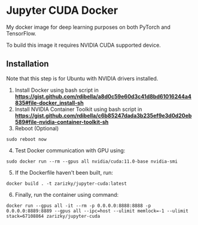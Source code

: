 # Jupyter CUDA Docker

My docker image for deep learning purposes on both PyTorch and TensorFlow.

To build this image it requires NVIDIA CUDA supported device.

## Installation

Note that this step is for Ubuntu with NVIDIA drivers installed.

1. Install Docker using bash script in **https://gist.github.com/rdibella/a8d0c59e60d3c41d8bd61016244a4835#file-docker_install-sh**
2. Install NVIDIA Container Toolkit using bash script in **https://gist.github.com/rdibella/c6b85247dada3b235ef9e3d0d20eb589#file-nvidia-container-toolkit-sh**
3. Reboot (Optional) 
```
sudo reboot now
``` 
4. Test Docker communication with GPU using:
```
sudo docker run --rm --gpus all nvidia/cuda:11.0-base nvidia-smi
```
5. If the Dockerfile haven't been built, run: 
```
docker build . -t zarizky/jupyter-cuda:latest
```
6. Finally, run the container using command:
```
docker run --gpus all -it --rm -p 0.0.0.0:8888:8888 -p 0.0.0.0:8889:8889 --gpus all --ipc=host --ulimit memlock=-1 --ulimit stack=67108864 zarizky/jupyter-cuda
```
